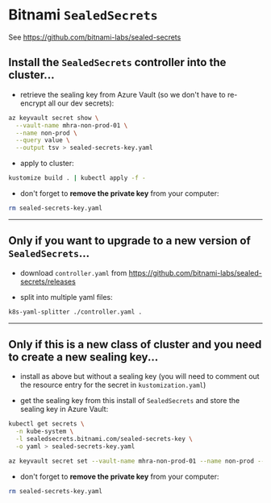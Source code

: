 # Bitnami `SealedSecrets`

See https://github.com/bitnami-labs/sealed-secrets

## Install the `SealedSecrets` controller into the cluster...

- retrieve the sealing key from Azure Vault (so we don't have to re-encrypt all our dev secrets):

```bash
az keyvault secret show \
  --vault-name mhra-non-prod-01 \
  --name non-prod \
  --query value \
  --output tsv > sealed-secrets-key.yaml
```

- apply to cluster:

```bash
kustomize build . | kubectl apply -f -
```

- don't forget to **remove the private key** from your computer:

```bash
rm sealed-secrets-key.yaml
```

---

## Only if you want to upgrade to a new version of `SealedSecrets`...

- download `controller.yaml` from https://github.com/bitnami-labs/sealed-secrets/releases

- split into multiple yaml files:

```bash
k8s-yaml-splitter ./controller.yaml .
```

---

## Only if this is a new class of cluster and you need to create a new sealing key...

- install as above but without a sealing key (you will need to comment out the resource entry for the secret in `kustomization.yaml`)

- get the sealing key from this install of `SealedSecrets` and store the sealing key in Azure Vault:

```bash
kubectl get secrets \
  -n kube-system \
  -l sealedsecrets.bitnami.com/sealed-secrets-key \
  -o yaml > sealed-secrets-key.yaml

az keyvault secret set --vault-name mhra-non-prod-01 --name non-prod --file sealed-secrets-key.yaml
```

- don't forget to **remove the private key** from your computer:

```bash
rm sealed-secrets-key.yaml
```
